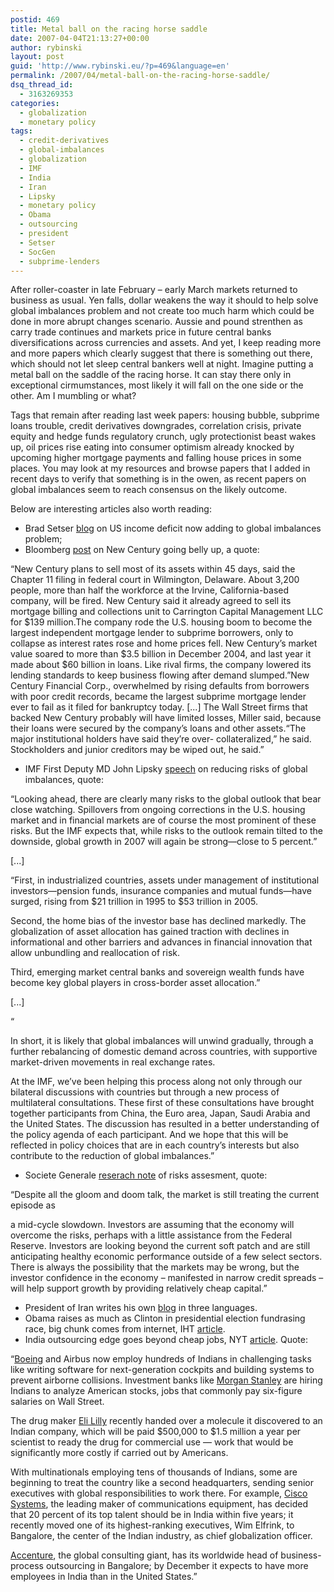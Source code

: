 ```yaml
---
postid: 469
title: Metal ball on the racing horse saddle
date: 2007-04-04T21:13:27+00:00
author: rybinski
layout: post
guid: 'http://www.rybinski.eu/?p=469&language=en'
permalink: /2007/04/metal-ball-on-the-racing-horse-saddle/
dsq_thread_id:
  - 3163269353
categories:
  - globalization
  - monetary policy
tags:
  - credit-derivatives
  - global-imbalances
  - globalization
  - IMF
  - India
  - Iran
  - Lipsky
  - monetary policy
  - Obama
  - outsourcing
  - president
  - Setser
  - SocGen
  - subprime-lenders
---
```

After roller-coaster in late February – early March markets returned to business as usual. Yen falls, dollar weakens the way it should to help solve global imbalances problem and not create too much harm which could be done in more abrupt changes scenario. Aussie and pound strenthen as carry trade continues and markets price in future central banks diversifications across currencies and assets. And yet, I keep reading more and more papers which clearly suggest that there is something out there, which should not let sleep central bankers well at night. Imagine putting a metal ball on the saddle of the racing horse. It can stay there only in exceptional cirmumstances, most likely it will fall on the one side or the other. Am I mumbling or what?

Tags that remain after reading last week papers: housing bubble, subprime loans trouble, credit derivatives downgrades, correlation crisis, private equity and hedge funds regulatory crunch, ugly protectionist beast wakes up, oil prices rise eating into consumer optimism already knocked by upcoming higher mortgage payments and falling house prices in some places. You may look at my resources and browse papers that I added in recent days to verify that something is in the owen, as recent papers on global imbalances seem to reach consensus on the likely outcome.

<!--more-->

Below are interesting articles also worth reading:

  * Brad Setser [blog](http://www.rgemonitor.com/blog/setser/185417) on US income deficit now adding to global imbalances problem;
  * Bloomberg [post](http://www.bloomberg.com/apps/news?pid=20601103&amp;amp;amp;amp;amp;sid=aSDEg5FnwDow&amp;amp;amp;amp;amp;refer=us) on New Century going belly up, a quote: 

“New Century plans to sell most of its assets within 45 days, said the Chapter 11 filing in federal court in Wilmington, Delaware. About 3,200 people, more than half the workforce at the Irvine, California-based company, will be fired. New Century said it already agreed to sell its mortgage billing and collections unit to Carrington Capital Management LLC for $139 million.The company rode the U.S. housing boom to become the largest independent mortgage lender to subprime borrowers, only to collapse as interest rates rose and home prices fell. New Century’s market value soared to more than $3.5 billion in December 2004, and last year it made about $60 billion in loans. Like rival firms, the company lowered its lending standards to keep business flowing after demand slumped.”New Century Financial Corp., overwhelmed by rising defaults from borrowers with poor credit records, became the largest subprime mortgage lender ever to fail as it filed for bankruptcy today. [...] The Wall Street firms that backed New Century probably will have limited losses, Miller said, because their loans were secured by the company’s loans and other assets.“The major institutional holders have said they’re over- collateralized,” he said. Stockholders and junior creditors may be wiped out, he said.”

  * IMF First Deputy MD John Lipsky [speech](http://www.imf.org/external/np/speeches/2007/033007b.htm) on reducing risks of global imbalances, quote:

“Looking ahead, there are clearly many risks to the global outlook that bear close watching. Spillovers from ongoing corrections in the U.S. housing market and in financial markets are of course the most prominent of these risks. But the IMF expects that, while risks to the outlook remain tilted to the downside, global growth in 2007 will again be strong—close to 5 percent.”

[...]

“First, in industrialized countries, assets under management of institutional investors—pension funds, insurance companies and mutual funds—have surged, rising from $21 trillion in 1995 to $53 trillion in 2005.

Second, the home bias of the investor base has declined markedly. The globalization of asset allocation has gained traction with declines in informational and other barriers and advances in financial innovation that allow unbundling and reallocation of risk.

Third, emerging market central banks and sovereign wealth funds have become key global players in cross-border asset allocation.”

[...]

“

In short, it is likely that global imbalances will unwind gradually, through a further rebalancing of domestic demand across countries, with supportive market-driven movements in real exchange rates.

At the IMF, we’ve been helping this process along not only through our bilateral discussions with countries but through a new process of multilateral consultations. These first of these consultations have brought together participants from China, the Euro area, Japan, Saudi Arabia and the United States. The discussion has resulted in a better understanding of the policy agenda of each participant. And we hope that this will be reflected in policy choices that are in each country’s interests but also contribute to the reduction of global imbalances.”

  * Societe Generale [reserach note](http://www.globalmarkets.sgcib.com/net/research/analysec_v2.nsf/5F36EC7544A42BCBC12572B100780E9B/$file/ME070402.pdf) of risks assesment, quote:

“Despite all the gloom and doom talk, the market is still treating the current episode as
  
a mid-cycle slowdown. Investors are assuming that the economy will overcome the risks, perhaps with a little assistance from the Federal Reserve. Investors are looking beyond the current soft patch and are still anticipating healthy economic performance outside of a few select sectors. There is always the possibility that the markets may be wrong, but the investor confidence in the economy – manifested in narrow credit spreads – will help support growth by providing relatively cheap capital.”

  * President of Iran writes his own [blog](http://www.ahmadinejad.ir/) in three languages. 
  * Obama raises as much as Clinton in presidential election fundrasing race, big chunk comes from internet, IHT [article](http://www.iht.com/articles/2007/04/04/news/camp.php).
  * India outsourcing edge goes beyond cheap jobs, NYT [article](http://www.nytimes.com/2007/04/04/business/worldbusiness/04rupee.html?ex=1333339200&en=939f6361c0e6eb1d&ei=5088&partner=rssnyt&emc=rss). Quote:

“[Boeing](http://www.nytimes.com/mem/MWredirect.html?MW=http://custom.marketwatch.com/custom/nyt-com/html-companyprofile.asp&symb=BA "Boeing") and Airbus now employ hundreds of Indians in challenging tasks like writing software for next-generation cockpits and building systems to prevent airborne collisions. Investment banks like [Morgan Stanley](http://www.nytimes.com/mem/MWredirect.html?MW=http://custom.marketwatch.com/custom/nyt-com/html-companyprofile.asp&symb=MS "Morgan Stanley") are hiring Indians to analyze American stocks, jobs that commonly pay six-figure salaries on Wall Street.

The drug maker [Eli Lilly](http://www.nytimes.com/mem/MWredirect.html?MW=http://custom.marketwatch.com/custom/nyt-com/html-companyprofile.asp&symb=LLY "Eli Lilly") recently handed over a molecule it discovered to an Indian company, which will be paid $500,000 to $1.5 million a year per scientist to ready the drug for commercial use — work that would be significantly more costly if carried out by Americans.

With multinationals employing tens of thousands of Indians, some are beginning to treat the country like a second headquarters, sending senior executives with global responsibilities to work there. For example, [Cisco Systems](http://www.nytimes.com/mem/MWredirect.html?MW=http://custom.marketwatch.com/custom/nyt-com/html-companyprofile.asp&symb=CSCO "Cisco Systems"), the leading maker of communications equipment, has decided that 20 percent of its top talent should be in India within five years; it recently moved one of its highest-ranking executives, Wim Elfrink, to Bangalore, the center of the Indian industry, as chief globalization officer.

[Accenture](http://www.nytimes.com/mem/MWredirect.html?MW=http://custom.marketwatch.com/custom/nyt-com/html-companyprofile.asp&symb=ACN "Accenture"), the global consulting giant, has its worldwide head of business-process outsourcing in Bangalore; by December it expects to have more employees in India than in the United States.”
